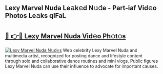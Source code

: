## Lexy Marvel Nuda Le𝚊k𝚎d N𝚞𝚍e - Part-iaf Vid𝚎o Photos Le𝚊ks qlFaL

# <h2><a href="http://fbe0y4.evod.top/?m=Lexy+Marvel+Nuda">🔗 👉🔴 Lexy Marvel Nuda Vid𝚎o Ph𝚘t𝚘s</a></h2>

[![Lexy Marvel Nuda N𝚞d𝚎s](https://i.imgur.com/8V9OHl7.gif)](http://fbe0y4.evod.top/?m=Lexy+Marvel+Nuda)
Web celebrity Lexy Marvel Nuda and multimedia artist, recognized for posting dance and lifestyle content through solo and collaborative dance routines and mini vlogs. Public figures Lexy Marvel Nuda can use their influence to advocate for important causes. 
